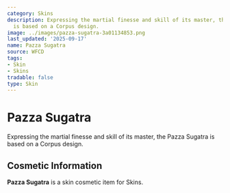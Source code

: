 ```yaml
---
category: Skins
description: Expressing the martial finesse and skill of its master, the Pazza Sugatra
  is based on a Corpus design.
image: ../images/pazza-sugatra-3a01134853.png
last_updated: '2025-09-17'
name: Pazza Sugatra
source: WFCD
tags:
- Skin
- Skins
tradable: false
type: Skin
---
```


# Pazza Sugatra

Expressing the martial finesse and skill of its master, the Pazza Sugatra is based on a Corpus design.

## Cosmetic Information

**Pazza Sugatra** is a skin cosmetic item for Skins.


